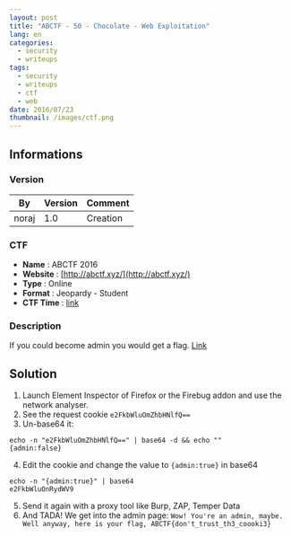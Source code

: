 ```yaml
---
layout: post
title: "ABCTF - 50 - Chocolate - Web Exploitation"
lang: en
categories:
  - security
  - writeups
tags:
  - security
  - writeups
  - ctf
  - web
date: 2016/07/23
thumbnail: /images/ctf.png
---
```

## Informations

### Version

| By    | Version | Comment
| ---   | ---     | ---
| noraj | 1.0     | Creation

### CTF

- **Name** : ABCTF 2016
- **Website** : [http://abctf.xyz/](http://abctf.xyz/)
- **Type** : Online
- **Format** : Jeopardy - Student
- **CTF Time** : [link](https://ctftime.org/event/333)

### Description

If you could become admin you would get a flag. [Link](http://yrmyzscnvh.abctf.xyz/web3/)

## Solution

1. Launch Element Inspector of Firefox or the Firebug addon and use the network analyser.
2. See the request cookie `e2FkbWluOmZhbHNlfQ==`
3. Un-base64 it:
```
echo -n "e2FkbWluOmZhbHNlfQ==" | base64 -d && echo ""
{admin:false}
```
4. Edit the cookie and change the value to `{admin:true}` in base64
```
echo -n "{admin:true}" | base64
e2FkbWluOnRydWV9
```
5. Send it again with a proxy tool like Burp, ZAP, Temper Data
6. And TADA! We get into the admin page: `Wow! You're an admin, maybe. Well anyway, here is your flag, ABCTF{don't_trust_th3_coooki3}`
